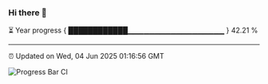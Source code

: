 ### Hi there 👋

⏳ Year progress { ████████████▁▁▁▁▁▁▁▁▁▁▁▁▁▁▁▁▁▁ } 42.21 %

---

⏰ Updated on Wed, 04 Jun 2025 01:16:56 GMT

![Progress Bar CI](https://github.com/liununu/liununu/workflows/Progress%20Bar%20CI/badge.svg)
